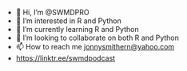- 👋 Hi, I’m @SWMDPRO
- 👀 I’m interested in R and Python
- 🌱 I’m currently learning R and Python
- 💞️ I’m looking to collaborate on both R and Python
- 📫 How to reach me jonnysmithern@yahoo.com
- https://linktr.ee/swmdpodcast

